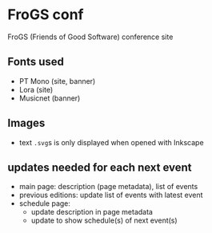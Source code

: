# FroGS conf

FroGS (Friends of Good Software) conference site

## Fonts used

- PT Mono (site, banner)
- Lora (site)
- Musicnet (banner)


## Images

- text `.svg`s is only displayed when opened with Inkscape


## updates needed for each next event

- main page: description (page metadata), list of events
- previous editions: update list of events with latest event
- schedule page:
	- update description in page metadata
	- update to show schedule(s) of next event(s)
